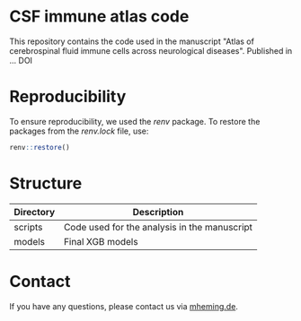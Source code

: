 # CSF immune atlas code
This repository contains the code used in the manuscript "Atlas of cerebrospinal fluid immune cells across neurological diseases".
Published in ... DOI

# Reproducibility
To ensure reproducibility, we used the *renv* package. To restore the packages from the *renv.lock* file, use:

```R
renv::restore()
```

# Structure

| Directory | Description |
| --------- | -----------  |
| scripts   | Code used for the analysis in the manuscript   |
| models    | Final XGB models |

# Contact
If you have any questions, please contact us via [mheming.de](https://www.mheming.de/).